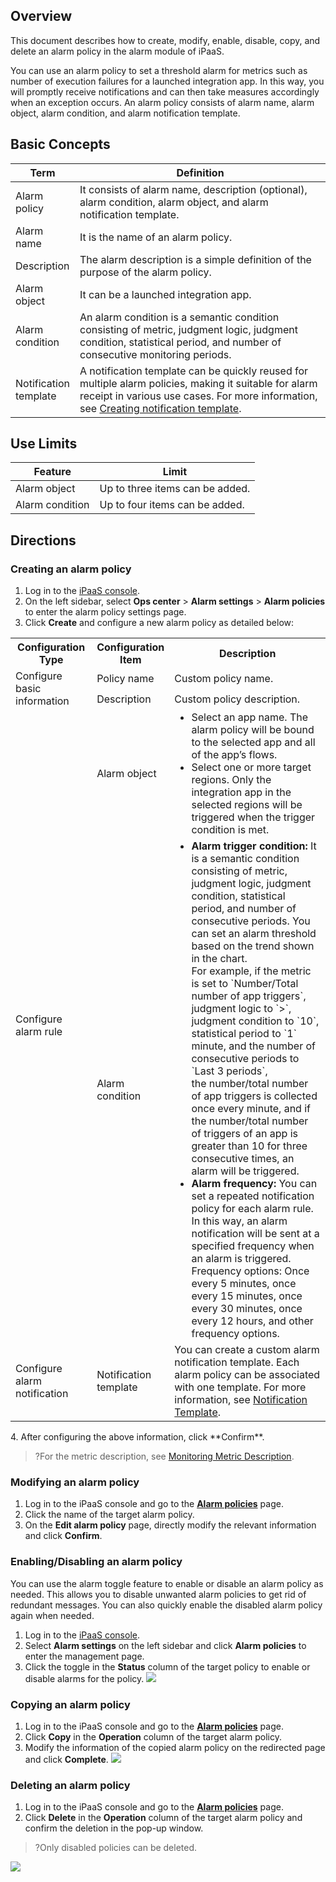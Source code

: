 ## Overview

This document describes how to create, modify, enable, disable, copy, and delete an alarm policy in the alarm module of iPaaS.

You can use an alarm policy to set a threshold alarm for metrics such as number of execution failures for a launched integration app. In this way, you will promptly receive notifications and can then take measures accordingly when an exception occurs. An alarm policy consists of alarm name, alarm object, alarm condition, and alarm notification template.

## Basic Concepts

<table>
<thead>
<tr>
<th width="15%">Term</th>
<th width="85%">Definition</th>
</tr>
</thead>
<tbody><tr>
<td width="15%">Alarm policy</td>
<td width="85%">It consists of alarm name, description (optional), alarm condition, alarm object, and alarm notification template.</td>
</tr>
<tr>
<td>Alarm name</td>
<td>It is the name of an alarm policy.</td>
</tr>
<tr>
<td>Description</td>
<td>The alarm description is a simple definition of the purpose of the alarm policy.</td>
</tr>
<tr>
<td>Alarm object</td>
<td>It can be a launched integration app.</td>
</tr>
<tr>
<td>Alarm condition</td>
<td>An alarm condition is a semantic condition consisting of metric, judgment logic, judgment condition, statistical period, and number of consecutive monitoring periods.</td>
</tr>  
<tr>
<td>Notification template</td>
 <td>A notification template can be quickly reused for multiple alarm policies, making it suitable for alarm receipt in various use cases. For more information, see <a href="https://www.tencentcloud.com/document/product/1165/51641#new">Creating notification template</a>.</td>
</tr>
</tbody></table>

## Use Limits

| Feature | Limit |
|---------|---------|
| Alarm object | Up to three items can be added. |
| Alarm condition | Up to four items can be added. |

## Directions

### Creating an alarm policy

1. Log in to the [iPaaS console](https://ipaas.tencentcloud.com/login).
2. On the left sidebar, select **Ops center** > **Alarm settings** > **Alarm policies** to enter the alarm policy settings page.
3. Click **Create** and configure a new alarm policy as detailed below:
<table>
  <tr>
    <th>Configuration Type</th>
    <th width="18%">Configuration Item</th>
    <th>Description</th>
  </tr>
  <tr>
    <td  rowspan="2">Configure basic information</td>
    <td>Policy name</td>
    <td>Custom policy name.</td>
  </tr>
  <tr>
    <td>Description</td>
    <td>Custom policy description.</td>
  </tr>
  <tr>
    <td rowspan="2">Configure alarm rule</td>
    <td>Alarm object</td>
    <td>
		<ul style="margin:0;">
	 <li>Select an app name. The alarm policy will be bound to the selected app and all of the app’s flows.
	  <li>Select one or more target regions. Only the integration app in the selected regions will be triggered when the trigger condition is met.
		</ul>
		</td>
				<tr>
    <td>Alarm condition</td>
    <td>
      <ul style="margin:0;">
        <li><b>Alarm trigger condition: </b>It is a semantic condition consisting of metric, judgment logic, judgment condition, statistical period, and number of consecutive periods. You can set an alarm threshold based on the trend shown in the chart. <br>For example, if the metric is set to `Number/Total number of app triggers`, judgment logic to `>`, judgment condition to `10`, statistical period to `1` minute, and the number of consecutive periods to `Last 3 periods`, <br>the number/total number of app triggers is collected once every minute, and if the number/total number of triggers of an app is greater than 10 for three consecutive times, an alarm will be triggered.
        </li>   
    <li><b>Alarm frequency: </b>You can set a repeated notification policy for each alarm rule. In this way, an alarm notification will be sent at a specified frequency when an alarm is triggered.<br>Frequency options: Once every 5 minutes, once every 15 minutes, once every 30 minutes, once every 12 hours, and other frequency options.
      </ul></td>
			 </tr>
   <tr>
        <td >Configure alarm notification</td>
				  <td>Notification template</td>
        <td>You can create a custom alarm notification template. Each alarm policy can be associated with one template. For more information, see <a href="https://www.tencentcloud.com/document/product/1165/51641">Notification Template</a>.</li></td>
    </tr>
</table>
4. After configuring the above information, click **Confirm**.

>?For the metric description, see [Monitoring Metric Description](https://www.tencentcloud.com/document/product/1165/51635#vocabulary).

### Modifying an alarm policy

1. Log in to the iPaaS console and go to the [**Alarm policies**](https://ipaas.tencentcloud.com/login) page.
2. Click the name of the target alarm policy.
3. On the **Edit alarm policy** page, directly modify the relevant information and click **Confirm**.

### Enabling/Disabling an alarm policy

You can use the alarm toggle feature to enable or disable an alarm policy as needed. This allows you to disable unwanted alarm policies to get rid of redundant messages. You can also quickly enable the disabled alarm policy again when needed. 

1. Log in to the [iPaaS console](https://ipaas.tencentcloud.com/login).
2. Select **Alarm settings** on the left sidebar and click **Alarm policies** to enter the management page.
3. Click the toggle in the **Status** column of the target policy to enable or disable alarms for the policy.
   ![](https://qcloudimg.tencent-cloud.cn/raw/254522f162fc66cbf5da010fd473f820.png)

### Copying an alarm policy

1. Log in to the iPaaS console and go to the [**Alarm policies**](https://ipaas.tencentcloud.com/login) page.
2. Click **Copy** in the **Operation** column of the target alarm policy.
3. Modify the information of the copied alarm policy on the redirected page and click **Complete**.
   ![](https://qcloudimg.tencent-cloud.cn/raw/f87da39f21b3f0beea4208ba65c53778.png)

### Deleting an alarm policy

1. Log in to the iPaaS console and go to the [**Alarm policies**](https://ipaas.tencentcloud.com/login) page.
2. Click **Delete** in the **Operation** column of the target alarm policy and confirm the deletion in the pop-up window.
> ?Only disabled policies can be deleted.
>
![](https://qcloudimg.tencent-cloud.cn/raw/ab3e8e8a8b437e7074f84fece463f6fb.png)
